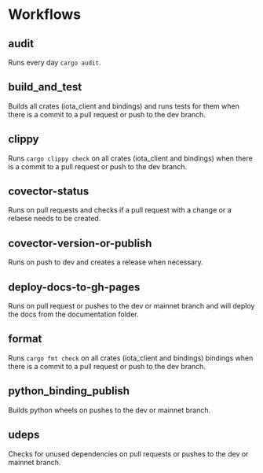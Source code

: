 # Workflows

## audit

Runs every day `cargo audit`.

## build_and_test

Builds all crates (iota_client and bindings) and runs tests for them when there is a commit to a pull request or push to the dev branch.

## clippy

Runs `cargo clippy check` on all crates (iota_client and bindings) when there is a commit to a pull request or push to the dev branch.

## covector-status

Runs on pull requests and checks if a pull request with a change or a relaese needs to be created.

## covector-version-or-publish

Runs on push to dev and creates a release when necessary.

## deploy-docs-to-gh-pages

Runs on pull request or pushes to the dev or mainnet branch and will deploy the docs from the documentation folder.

## format

Runs `cargo fmt check` on all crates (iota_client and bindings) bindings when there is a commit to a pull request or push to the dev branch.

## python_binding_publish

Builds python wheels on pushes to the dev or mainnet branch.

## udeps

Checks for unused dependencies on pull requests or pushes to the dev or mainnet branch.
